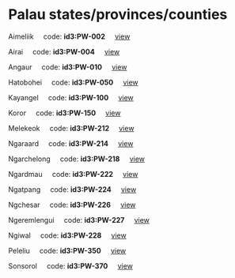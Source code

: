 # Palau states/provinces/counties
Aimeliik&nbsp;&nbsp;&nbsp;&nbsp;&nbsp;code: **id3:PW-002**&nbsp;&nbsp;&nbsp;&nbsp;&nbsp;[view](../../export/geojson/medium/id3/pw/002.geojson)&nbsp;&nbsp;&nbsp;&nbsp;&nbsp;


Airai&nbsp;&nbsp;&nbsp;&nbsp;&nbsp;code: **id3:PW-004**&nbsp;&nbsp;&nbsp;&nbsp;&nbsp;[view](../../export/geojson/medium/id3/pw/004.geojson)&nbsp;&nbsp;&nbsp;&nbsp;&nbsp;


Angaur&nbsp;&nbsp;&nbsp;&nbsp;&nbsp;code: **id3:PW-010**&nbsp;&nbsp;&nbsp;&nbsp;&nbsp;[view](../../export/geojson/medium/id3/pw/010.geojson)&nbsp;&nbsp;&nbsp;&nbsp;&nbsp;


Hatobohei&nbsp;&nbsp;&nbsp;&nbsp;&nbsp;code: **id3:PW-050**&nbsp;&nbsp;&nbsp;&nbsp;&nbsp;[view](../../export/geojson/medium/id3/pw/050.geojson)&nbsp;&nbsp;&nbsp;&nbsp;&nbsp;


Kayangel&nbsp;&nbsp;&nbsp;&nbsp;&nbsp;code: **id3:PW-100**&nbsp;&nbsp;&nbsp;&nbsp;&nbsp;[view](../../export/geojson/medium/id3/pw/100.geojson)&nbsp;&nbsp;&nbsp;&nbsp;&nbsp;


Koror&nbsp;&nbsp;&nbsp;&nbsp;&nbsp;code: **id3:PW-150**&nbsp;&nbsp;&nbsp;&nbsp;&nbsp;[view](../../export/geojson/medium/id3/pw/150.geojson)&nbsp;&nbsp;&nbsp;&nbsp;&nbsp;


Melekeok&nbsp;&nbsp;&nbsp;&nbsp;&nbsp;code: **id3:PW-212**&nbsp;&nbsp;&nbsp;&nbsp;&nbsp;[view](../../export/geojson/medium/id3/pw/212.geojson)&nbsp;&nbsp;&nbsp;&nbsp;&nbsp;


Ngaraard&nbsp;&nbsp;&nbsp;&nbsp;&nbsp;code: **id3:PW-214**&nbsp;&nbsp;&nbsp;&nbsp;&nbsp;[view](../../export/geojson/medium/id3/pw/214.geojson)&nbsp;&nbsp;&nbsp;&nbsp;&nbsp;


Ngarchelong&nbsp;&nbsp;&nbsp;&nbsp;&nbsp;code: **id3:PW-218**&nbsp;&nbsp;&nbsp;&nbsp;&nbsp;[view](../../export/geojson/medium/id3/pw/218.geojson)&nbsp;&nbsp;&nbsp;&nbsp;&nbsp;


Ngardmau&nbsp;&nbsp;&nbsp;&nbsp;&nbsp;code: **id3:PW-222**&nbsp;&nbsp;&nbsp;&nbsp;&nbsp;[view](../../export/geojson/medium/id3/pw/222.geojson)&nbsp;&nbsp;&nbsp;&nbsp;&nbsp;


Ngatpang&nbsp;&nbsp;&nbsp;&nbsp;&nbsp;code: **id3:PW-224**&nbsp;&nbsp;&nbsp;&nbsp;&nbsp;[view](../../export/geojson/medium/id3/pw/224.geojson)&nbsp;&nbsp;&nbsp;&nbsp;&nbsp;


Ngchesar&nbsp;&nbsp;&nbsp;&nbsp;&nbsp;code: **id3:PW-226**&nbsp;&nbsp;&nbsp;&nbsp;&nbsp;[view](../../export/geojson/medium/id3/pw/226.geojson)&nbsp;&nbsp;&nbsp;&nbsp;&nbsp;


Ngeremlengui&nbsp;&nbsp;&nbsp;&nbsp;&nbsp;code: **id3:PW-227**&nbsp;&nbsp;&nbsp;&nbsp;&nbsp;[view](../../export/geojson/medium/id3/pw/227.geojson)&nbsp;&nbsp;&nbsp;&nbsp;&nbsp;


Ngiwal&nbsp;&nbsp;&nbsp;&nbsp;&nbsp;code: **id3:PW-228**&nbsp;&nbsp;&nbsp;&nbsp;&nbsp;[view](../../export/geojson/medium/id3/pw/228.geojson)&nbsp;&nbsp;&nbsp;&nbsp;&nbsp;


Peleliu&nbsp;&nbsp;&nbsp;&nbsp;&nbsp;code: **id3:PW-350**&nbsp;&nbsp;&nbsp;&nbsp;&nbsp;[view](../../export/geojson/medium/id3/pw/350.geojson)&nbsp;&nbsp;&nbsp;&nbsp;&nbsp;


Sonsorol&nbsp;&nbsp;&nbsp;&nbsp;&nbsp;code: **id3:PW-370**&nbsp;&nbsp;&nbsp;&nbsp;&nbsp;[view](../../export/geojson/medium/id3/pw/370.geojson)&nbsp;&nbsp;&nbsp;&nbsp;&nbsp;

